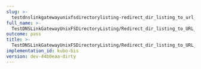 ```yaml
---
slug: >-
  testdnslinkgatewayunixfsdirectorylisting-redirect_dir_listing_to_url_with_trailing_slash_(direct_http)
full_name: >-
  TestDNSLinkGatewayUnixFSDirectoryListing/Redirect_dir_listing_to_URL_with_trailing_slash_(direct_HTTP)
outcome: pass
title: >-
  TestDNSLinkGatewayUnixFSDirectoryListing/Redirect_dir_listing_to_URL_with_trailing_slash_(direct_HTTP)
implementation_id: kubo-bis
version: dev-44b0eaa-dirty
---
```


